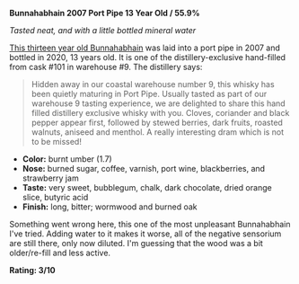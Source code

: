 **Bunnahabhain 2007 Port Pipe 13 Year Old / 55.9%**

*Tasted neat, and with a little bottled mineral water*

[This thirteen year old Bunnahabhain](https://www.whiskybase.com/whiskies/whisky/166778/bunnahabhain-2007) was laid into a port pipe in 2007 and bottled in 2020, 13 years old.  It is one of the distillery-exclusive hand-filled from cask #101 in warehouse #9.  The distillery says:

> Hidden away in our coastal warehouse number 9, this whisky has been quietly maturing in Port Pipe. Usually tasted as part of our warehouse 9 tasting experience, we are delighted to share this hand filled distillery exclusive whisky with you. Cloves, coriander and black pepper appear first, followed by stewed berries, dark fruits, roasted walnuts, aniseed and menthol. A really interesting dram which is not to be missed!

* **Color:** burnt umber (1.7)
* **Nose:** burned sugar, coffee, varnish, port wine, blackberries, and strawberry jam
* **Taste:** very sweet, bubblegum, chalk, dark chocolate, dried orange slice, butyric acid
* **Finish:** long, bitter; wormwood and burned oak

Something went wrong here, this one of the most unpleasant Bunnahabhain I've tried.  Adding water to it makes it worse, all of the negative sensorium are still there, only now diluted.  I'm guessing that the wood was a bit older/re-fill and less active.

**Rating: 3/10**
